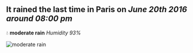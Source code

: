 ## It rained the last time in Paris on *June 20th 2016 around 08:00 pm*
💧  **moderate rain** *Humidity 93%*

![moderate rain](http://openweathermap.org/img/w/10d.png)
